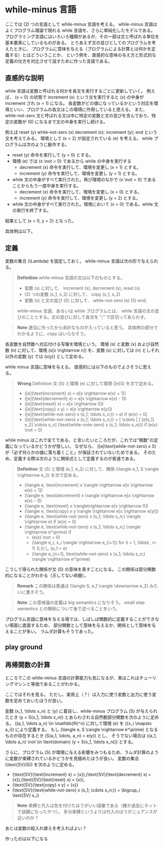 # while-minus 言語
ここでは \(2\) つの言語として while-minus 言語を考える。
while-minus 言語はよくプログラム理論で現れる while 言語を、さらに単純化したモデルである。
プログラミング言語にはいろいろ種類があるが、その一部は文と呼ばれる単位を基本要素にしているものがある。
とりあえず文の並びとしてのプログラムを考えたときに、
プログラムに意味を与える（プログラムによる計算とは何かを定義する）とはどういうことか、
という例を、直感的な意味の与え方と形式的な定義の仕方を対比させて話すために作った言語である。

## 直感的な説明
while 言語は変数と呼ばれる何かを各文を実行するごとに更新していく。
例えば、 \(x = 0\) の状態で increment \(x\) という文を実行すると \(x\) の中身が increment され \(x = 1\) になる。
各変数がどの値になっているかという対応を環境といい、プログラムの各文はこの環境に作用していると思える。
また、 while-not-zero 文と呼ばれる文は中に特定の変数と文の並びを含んでおり、特定の変数が \(0\) になるまで文の中身を実行し続ける。

例えば reset \(y\) while-not-zero \(x\) decrement \(x\); increment \(y\); end という文を考えてみる。
環境として \(x = 2\) が設定されている \(e\) を考える。
while プログラムは次のように動作する。
- reset \(y\) 命令を実行して \(y = 0\) とする。
- 環境 \(e\) では \(x \not = 0\) であるから while の中身を実行する
    - decrement \(x\) 命令を実行して、環境を変更し \(x = 1\) とする。
    - increment \(y\) 命令を実行して、環境を変更し \(y = 1\) とする。 
- while 文の中身がすべて実行された。再び環境のなかで \(x \not = 0\) であることからもう一度中身を実行する。
    - decrement \(x\) 命令を実行して、環境を変更し \(x = 0\) とする。
    - increment \(y\) 命令を実行して、環境を変更し \(y = 2\) とする。 
- while 文の中身がすべて実行された。環境において \(x = 0\) である。while 文の実行を終了する。

結果として \(x = 0, y = 2\) となった。

具体例は以下。

<component id="while_minus_lang">

## 定義
変数の集合 \(\Lambda\) を固定しておく。
while-minus 言語は次の形で与えられる。

> **Definition**
> while-minus 言語の文は以下のものとする。
> - 変数 \(s\) に対して、 increment \(s\), decrement \(s\), reset \(s\)
> - \(2\) つの変数 \(s_1, s_2\) に対して、 copy \(s_1, s_2\)
> - 変数 \(s\) と文の並び \(S\) に対して、 while-not-zero \(s\) \(S\) end;
> 
> while-minus 言語、あるいは while プログラムとは、 while 言語の文の並びのこととする。文の並びに対して各文を ";" で区切ってあらわす。

> **Note**
> 適当に作ったから余計なものが入っていると思う。
> 具体例の部分でわかるように、copy はいらなそう。

各変数を自然数へ対応付ける写像を環境という。
環境 \(s\) と変数 \(x\) および自然数 \(n\) に対して、環境 \(s[x \rightarrow n]\) を、変数 \(x\) に対しては \(n\) としそれ以外の変数 \(y\) では \(s(y)\) として定める。

while minus 言語に意味を与える。
直感的には以下のものでよさそうに思える。

> **Wrong** Definition
> 文 \(S\) と環境 \(e\) に対して環境 \([e]S\) を次で定める。
> - \([e](\text{increment} x) = e[x \rightarrow e(x) + 1]\)
> - \([e](\text{decrement} x) = e[x \rightarrow e(x) - 1]\)
> - \([e](\text{reset} x) = e[x \rightarrow 0]\)
> - \([e](\text{copy} x y) = e[x \rightarrow e(y)]\)
> - \([e](\text{while-not-zero} x (s_1; \ldots s_n;)) = e\) if \(e(x) = 0\) 
> - \([e](\text{while-not-zero} x (s_1; \ldots s_n;)) = [ \cdots [ [ [e]s_1] s_2] \cdots s_n] (\text{while-note-zero} x (s_1; \ldots s_n))\) if \(e(x) \not = 0\)
> 
while minus はこれで全てである、と言いたいところだが、これでは"関数"の定義になっているかどうかが怪しい。
なぜなら、 \([e]\text{while-not-zero} x S\) が「必ず何らかの値に落ち着くこと」が保証されていないためである。
そのため、定義する際は次のように関係式として定義するのが普通である。

> **Definition**
> 文 \(S\) と環境 \(e_1, e_2\) に対して、関係 \(\langle e_1, S \rangle \rightarrow e_2\) を次で定める。
> - \(\langle e, \text{increment} x \rangle \rightarrow e[x \rightarrow e(x) + 1]\)
> - \(\langle e, \text{decrement} x \rangle \rightarrow e[x \rightarrow e(x) - 1]\)
> - \(\langle e, \text{reset} x \rangle\rightarrow e[x \rightarrow 0]\)
> - \(\langle e, \text{copy} x y \rangle \rightarrow e[x \rightarrow e(y)]\)
> - \(\langle e, \text{while-not-zero} x (s_1; \ldots s_n;) \rangle \rightarrow e\) if \(e(x) = 0\) 
> - \(\langle e, \text{while-not-zero} x (s_1; \ldots s_n;) \rangle \rightarrow e^\prime\) if
>   - \(e(x) \not = 0\)
>   - \(\langle e_i, s_i \rangle \rightarrow e_{i+1}\) for \(i = 1, \ldots , n-1\) ただし \(e_1 = e\)
>   - \(\langle e_{n+1}, \text{while-not-zero} x (s_1; \ldots s_n;) \rangle \rightarrow e^\prime\)

こうして得られた関係が文 \(S\) の意味を表すことになる。
この関係は部分関数的になることがわかる（示してない命題）。

> **Remark**
> この関係は普通は \(\langle S, e_1 \rangle \downarrow e_2\) みたいに書きそう。

> **Note**
> この意味論の定義は big semantics になりそう。
> small step semantics との関係について後で述べることをいう。

プログラム言語に意味を与える場では、しばしば関数的に定義することができない場面に直面するため、
部分関数として意味を与えるか、関係として意味を与えることが多い。
ラムダ計算もそうであった。

## play ground

<component id="while_minus_lang_playground">

## 再帰関数の計算

ところでこの while-minus 言語の計算能力も気になるが、実はこれはチューリングマシンと等価であることがわかる。

ここではそれを見る。
ただし、実用上（？）は入力に使う変数と出力に使う変数を定めておいたほうが良い。

変数 \(x_1, \ldots x_n\) と \(y\) に着目し、while-minus プログラム \(S\) が与えられたとき
\(y = S(x_1, \ldots x_n)\) とあらわされる自然数部分関数を次のように定める。
\((a_1, \ldots a_n) \in \mathbb{N}^n\) に対して環境 \(e\) を \(\{x_i \mapsto a_i\}\) により定義する。
もし \(\langle e, S \rangle \rightarrow e^\prime\) となるものが存在するとき \(S(a_1, \ldots, a_n) = e(y)\) とし、
そうでない場合は \((a_1, \ldots a_n) \not \in \text{domain} (y = S(x_1, \ldots x_n))\) とする。

さらに、プログラム \(S\) が環境に与える影響をみつもるため、ラムダ計算のように変数が束縛されているかどうかを見極めたほうが良い。
変数の集合 \(\text{SV}(S)\) を次のように定める。
- \(\text{SV}(\text{increment} x) = \{x\}\),\(\text{SV}(\text{decrement} x) = \{x\}\),\(\text{SV}(\text{reset} x) = \{x\}\),
- \(\text{SV}(\text{copy} x y) = \{x\}\)
- \(\text{SV}(\text{while-not-zero} x (s_1; \cdots s_n;)) = \bigcup_i \text{SV} s_i)

> **Note**
> 束縛と代入は気を付けたほうがいい語彙である（確か過去にネットで話題になったやつ）。
> 多分束縛というよりは代入のほうがニュアンスが近いのか？

あとは変数の総入れ替えを考えればよい？

作ったのは以下になる
